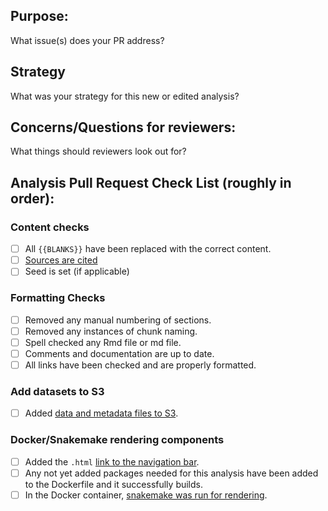 ## Purpose:
What issue(s) does your PR address?

## Strategy
What was your strategy for this new or edited analysis?

## Concerns/Questions for reviewers:
What things should reviewers look out for?

## Analysis Pull Request Check List (roughly in order):

### Content checks
* [ ] All `{{BLANKS}}` have been replaced with the correct content.
* [ ] [Sources are cited](https://github.com/AlexsLemonade/refinebio-examples/blob/master/CONTRIBUTING.md#citing-sources-in-text)
* [ ] Seed is set (if applicable)

### Formatting Checks
* [ ] Removed any manual numbering of sections.
* [ ] Removed any instances of chunk naming.
* [ ] Spell checked any Rmd file or md file.
* [ ] Comments and documentation are up to date.
* [ ] All links have been checked and are properly formatted. 

### Add datasets to S3
* [ ] Added [data and metadata files to S3](https://github.com/AlexsLemonade/refinebio-examples/blob/master/CONTRIBUTING.md#adding-datasets-to-the-S3-bucket).

### Docker/Snakemake rendering components
* [ ] Added the `.html` [link to the navigation bar](https://github.com/AlexsLemonade/refinebio-examples/blob/master/CONTRIBUTING.md#add-new-analyses-to-the-navbar).
* [ ] Any not yet added packages needed for this analysis have been added to the Dockerfile and it successfully builds.
* [ ] In the Docker container, [snakemake was run for rendering](https://github.com/AlexsLemonade/refinebio-examples/blob/master/CONTRIBUTING.md#how-to-re-render-the-notebooks).

